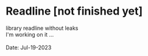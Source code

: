 # Readline [not finished yet]
library readline without leaks<br>
I'm working on it ...<br><br>Date: Jul-19-2023
